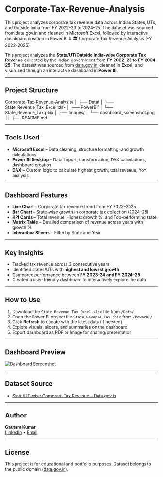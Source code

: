 # Corporate-Tax-Revenue-Analysis
This project analyzes corporate tax revenue data across Indian States, UTs, and Outside India from FY 2022–23 to 2024–25. The dataset was sourced from data.gov.in and cleaned in Microsoft Excel, followed by interactive dashboard creation in Power BI.# 🏛 Corporate Tax Revenue Analysis (FY 2022–2025)

This project analyzes the **State/UT/Outside India-wise Corporate Tax Revenue** collected by the Indian government from **FY 2022–23 to FY 2024–25**. The dataset was sourced from [data.gov.in](https://data.gov.in), cleaned in **Excel**, and visualized through an interactive dashboard in **Power BI**.

---

##  Project Structure

Corporate-Tax-Revenue-Analysis/
│
├──  Data/
│ └── State_Revenue_Tax_Excel.xlsx
│
├──  PowerBI/
│ └── State_Revenue_Tax.pbix
│
├──  Images/
│ └── dashboard_screenshot.png
││
├── README.md


---

##  Tools Used

- **Microsoft Excel** – Data cleaning, structure formatting, and growth calculations
- **Power BI Desktop** – Data import, transformation, DAX calculations, dashboard creation
- **DAX** – Custom logic to calculate highest growth, total revenue, YoY analysis

---

##  Dashboard Features

-  **Line Chart** – Corporate tax revenue trend from FY 2022–2025
-  **Bar Chart** – State-wise growth in corporate tax collection (2024–25)
-  **KPI Cards** – Total revenue, Highest growth %, and Top-performing state
-  **Matrix Table** – Detailed comparison of revenue across years with growth %
-  **Interactive Slicers** – Filter by State and Year

---

##  Key Insights

- Tracked tax revenue across 3 consecutive years
- Identified states/UTs with **highest and lowest growth**
- Compared performance between **FY 2023–24 and FY 2024–25**
- Created a user-friendly dashboard to interactively explore the data

---

##  How to Use

1. Download the `State_Revenue_Tax_Excel.xlsx` file from `/Data/`
2. Open the Power BI project file `State_Revenue_Tax.pbix` from `/PowerBI/`
3. Click **Refresh** to update with the latest data (if needed)
4. Explore visuals, slicers, and summaries on the dashboard
5. Export dashboard as PDF or Image for sharing/presentation

---

##  Dashboard Preview

![Dashboard Screenshot](Images/dashboard_screenshot.png)

---

##  Dataset Source

-  [State/UT-wise Corporate Tax Revenue – Data.gov.in](https://data.gov.in/resource/stateutoutside-india-wise-details-amount-revenue-generated-corporate-taxes)

---

##  Author

**Gautam Kumar**  
[LinkedIn](https://www.linkedin.com/in/gautam-kumar-2935bb178/) • [Email](mailto:gk4137061@gmail.com)

---

##  License

This project is for educational and portfolio purposes. Dataset belongs to the public domain ([data.gov.in](https://data.gov.in)).


